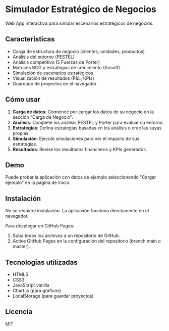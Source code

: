 # Simulador Estratégico de Negocios

Web App interactiva para simular escenarios estratégicos de negocios.

## Características

- Carga de estructura de negocio (clientes, unidades, productos)
- Análisis del entorno (PESTEL)
- Análisis competitivo (5 Fuerzas de Porter)
- Matrices BCG y estrategias de crecimiento (Ansoff)
- Simulación de escenarios estratégicos
- Visualización de resultados (P&L, KPIs)
- Guardado de proyectos en el navegador

## Cómo usar

1. **Carga de datos**: Comience por cargar los datos de su negocio en la sección "Carga de Negocio".
2. **Análisis**: Complete los análisis PESTEL y Porter para evaluar su entorno.
3. **Estrategias**: Defina estrategias basadas en los análisis o cree las suyas propias.
4. **Simulación**: Ejecute simulaciones para ver el impacto de sus estrategias.
5. **Resultados**: Revise los resultados financieros y KPIs generados.

## Demo

Puede probar la aplicación con datos de ejemplo seleccionando "Cargar ejemplo" en la página de inicio.

## Instalación

No se requiere instalación. La aplicación funciona directamente en el navegador.

Para desplegar en GitHub Pages:
1. Suba todos los archivos a un repositorio de GitHub.
2. Active GitHub Pages en la configuración del repositorio (branch main o master).

## Tecnologías utilizadas

- HTML5
- CSS3
- JavaScript vanilla
- Chart.js (para gráficos)
- LocalStorage (para guardar proyectos)

## Licencia

MIT